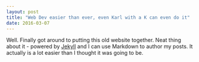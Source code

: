 ```yaml
---
layout: post
title: "Web Dev easier than ever, even Karl with a K can even do it"
date: 2016-03-07
---
```


Well. Finally got around to putting this old website together. 
Neat thing about it - powered by [Jekyll](http://jekyllrb.com) and I can use Markdown to author my posts. 
It actually is a lot easier than I thought it was going to be.
